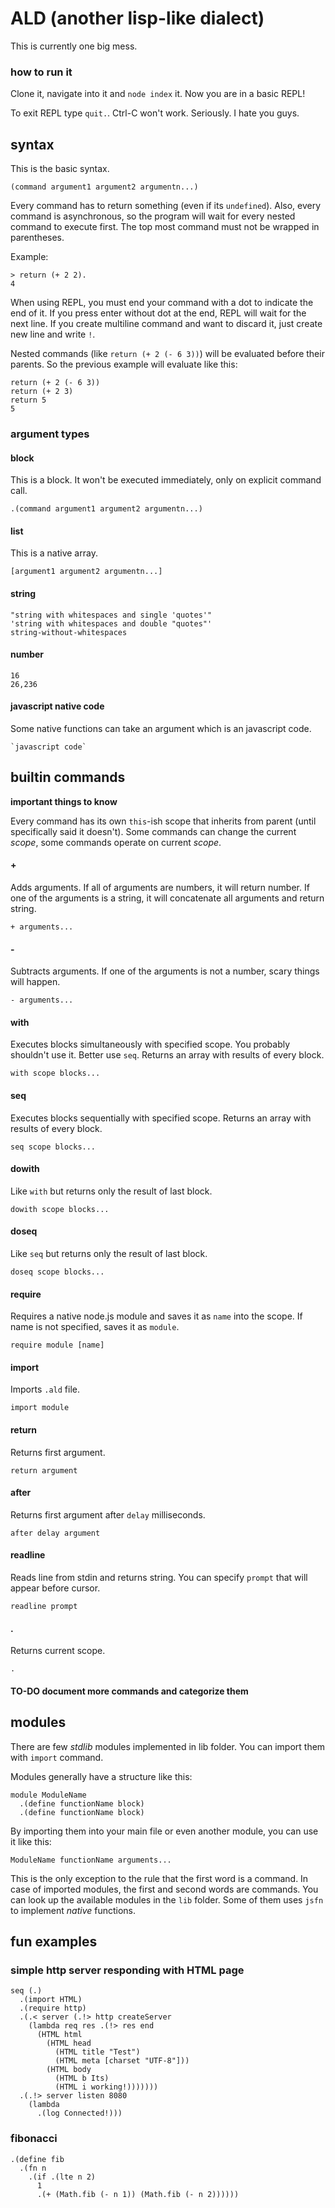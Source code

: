 # ALD (another lisp-like dialect)

This is currently one big mess.

### how to run it

Clone it, navigate into it and `node index` it.
Now you are in a basic REPL!

To exit REPL type `quit.`.
Ctrl-C won't work. Seriously. I hate you guys.

## syntax

This is the basic syntax.

    (command argument1 argument2 argumentn...)

Every command has to return something (even if its `undefined`). Also, every command is asynchronous, so the program will wait for every nested command to execute first.
The top most command must not be wrapped in parentheses.

Example:
    
    > return (+ 2 2).
    4

When using REPL, you must end your command with a dot to indicate the end of it. If you press enter without dot at the end, REPL will wait for the next line.
If you create multiline command and want to discard it, just create new line and write `!`.

Nested commands (like `return (+ 2 (- 6 3))`) will be evaluated before their parents. So the previous example will evaluate like this:

    return (+ 2 (- 6 3))
    return (+ 2 3)
    return 5
    5

### argument types


#### block
This is a block. It won't be executed immediately, only on explicit command call.

    .(command argument1 argument2 argumentn...)

#### list
This is a native array.

    [argument1 argument2 argumentn...]

#### string

    "string with whitespaces and single 'quotes'"
    'string with whitespaces and double "quotes"'
    string-without-whitespaces

#### number

    16
    26,236

#### javascript native code
Some native functions can take an argument which is an javascript code.

    `javascript code`

## builtin commands

__important things to know__

Every command has its own `this`-ish scope that inherits from parent (until specifically said it doesn't). Some commands can change the current _scope_, some commands operate on current _scope_.

#### +
Adds arguments. If all of arguments are numbers, it will return number. If one of the arguments is a string, it will concatenate all arguments and return string.

    + arguments...

#### - 
Subtracts arguments. If one of the arguments is not a number, scary things will happen.

    - arguments...

#### with
Executes blocks simultaneously with specified scope. You probably shouldn't use it. Better use `seq`.
Returns an array with results of every block.

    with scope blocks...

#### seq
Executes blocks sequentially with specified scope.
Returns an array with results of every block.

    seq scope blocks...

#### dowith
Like `with` but returns only the result of last block.

    dowith scope blocks...

#### doseq
Like `seq` but returns only the result of last block.

    doseq scope blocks...

#### require
Requires a native node.js module and saves it as `name` into the scope.
If name is not specified, saves it as `module`.

    require module [name]

#### import
Imports `.ald` file.

    import module

#### return
Returns first argument.

    return argument

#### after
Returns first argument after `delay` milliseconds.

    after delay argument

#### readline
Reads line from stdin and returns string. You can specify `prompt` that will appear before cursor.

    readline prompt

#### .
Returns current scope.
    
    .

#### TO-DO document more commands and categorize them

## modules
There are few _stdlib_ modules implemented in lib folder. You can import them with `import` command.

Modules generally have a structure like this:

    module ModuleName
      .(define functionName block)
      .(define functionName block)

By importing them into your main file or even another module, you can use it like this:

    ModuleName functionName arguments...

This is the only exception to the rule that the first word is a command. In case of imported modules, the first and second words are commands.
You can look up the available modules in the `lib` folder. Some of them uses `jsfn` to implement _native_ functions.

## fun examples

### simple http server responding with HTML page

    seq (.)
      .(import HTML)
      .(require http)
      .(.< server (.!> http createServer 
        (lambda req res .(!> res end 
          (HTML html
            (HTML head
              (HTML title "Test")
              (HTML meta [charset "UTF-8"]))
            (HTML body
              (HTML b Its)
              (HTML i working!)))))))
      .(.!> server listen 8080
        (lambda
          .(log Connected!)))

### fibonacci
    
    .(define fib 
      .(fn n 
        .(if .(lte n 2) 
          1 
          .(+ (Math.fib (- n 1)) (Math.fib (- n 2))))))